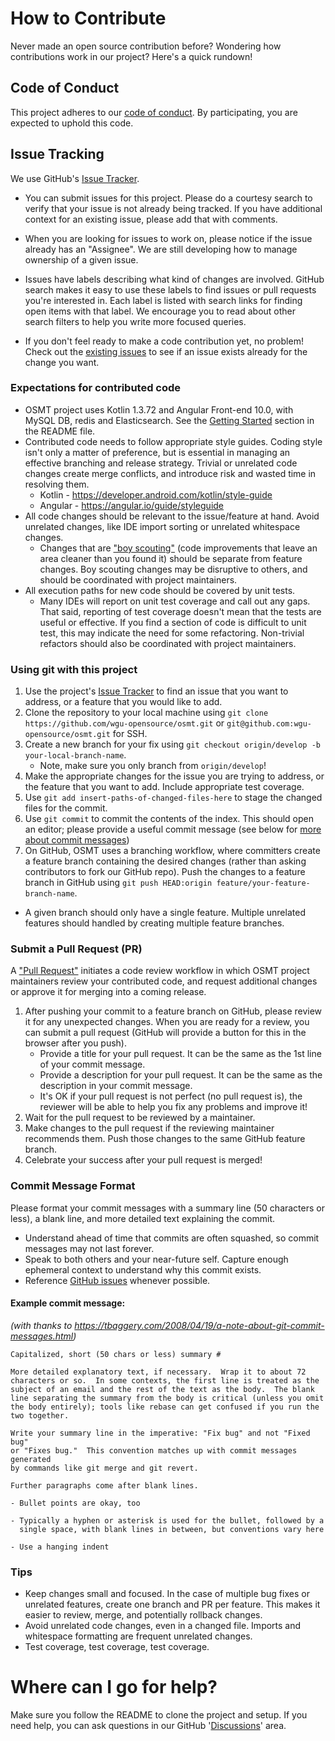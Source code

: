 # How to Contribute
Never made an open source contribution before? Wondering how contributions work in our project? Here's a quick rundown!

## Code of Conduct
This project adheres to our [code of conduct](CODE_OF_CONDUCT.md). By participating, you are expected to uphold this code.

## Issue Tracking
We use GitHub's [Issue Tracker](https://github.com/wgu-opensource/osmt/issues).
- You can submit issues for this project. Please do a courtesy search to verify that your issue is not already being tracked. If you have additional context for an existing issue, please add that with comments.
- When you are looking for issues to work on, please notice if the issue already has an "Assignee". We are still developing how to manage ownership of a given issue.
- Issues have labels describing what kind of changes are involved. GitHub search makes it easy to use these labels to find issues or pull requests you're interested in. Each label is listed with search links for finding open items with that label. We encourage you to read about other search filters to help you write more focused queries.

- If you don't feel ready to make a code contribution yet, no problem! Check out the [existing issues](https://github.com/wgu-opensource/osmt/issues) to see if an issue exists already for the change you want.

### Expectations for contributed code
- OSMT project uses Kotlin 1.3.72 and Angular Front-end 10.0, with MySQL DB, redis and Elasticsearch. See the [Getting Started](README.md#getting-started) section in the README file.
- Contributed code needs to follow appropriate style guides. Coding style isn't only a matter of preference, but is essential in managing an effective branching and release strategy. Trivial or unrelated code changes create merge conflicts, and introduce risk and wasted time in resolving them.
  - Kotlin - https://developer.android.com/kotlin/style-guide
  - Angular - https://angular.io/guide/styleguide
- All code changes should be relevant to the issue/feature at hand. Avoid unrelated changes, like IDE import sorting or unrelated whitespace changes.
  - Changes that are ["boy scouting"](https://headspring.com/2020/01/27/clean-code-conundrum/) (code improvements that leave an area cleaner than you found it) should be separate from feature changes. Boy scouting changes may be disruptive to others, and should be coordinated with project maintainers.
- All execution paths for new code should be covered by unit tests.
  - Many IDEs will report on unit test coverage and call out any gaps. That said, reporting of test coverage doesn't mean that the tests are useful or effective. If you find a section of code is difficult to unit test, this may indicate the need for some refactoring. Non-trivial refactors should also be coordinated with project maintainers.

### Using git with this project
1. Use the project's [Issue Tracker](https://github.com/wgu-opensource/osmt/issues) to find an issue that you want to address, or a feature that you would like to add.
2. Clone the repository to your local machine using `git clone https://github.com/wgu-opensource/osmt.git` or `git@github.com:wgu-opensource/osmt.git` for SSH.
3. Create a new branch for your fix using `git checkout origin/develop -b your-local-branch-name`.
   - Note, make sure you only branch from `origin/develop`!
4. Make the appropriate changes for the issue you are trying to address, or the feature that you want to add. Include appropriate test coverage.
5. Use `git add insert-paths-of-changed-files-here` to stage the changed files for the commit.
6. Use `git commit` to commit the contents of the index. This should open an editor; please provide a useful commit message (see below for [more about commit messages](#commit-message-format))
7. On GitHub, OSMT uses a branching workflow, where committers create a feature branch containing the desired changes (rather than asking contributors to fork our GitHub repo). Push the changes to a feature branch in GitHub using `git push HEAD:origin feature/your-feature-branch-name`.
  - A given branch should only have a single feature. Multiple unrelated features should handled by creating multiple feature branches.

### Submit a Pull Request (PR)
A ["Pull Request"](https://docs.github.com/en/github/collaborating-with-pull-requests/proposing-changes-to-your-work-with-pull-requests/about-pull-requests) initiates a code review workflow in which OSMT project maintainers review your contributed code, and request additional changes or approve it for merging into a coming release.
1. After pushing your commit to a feature branch on GitHub, please review it for any unexpected changes. When you are ready for a review, you can submit a pull request (GitHub will provide a button for this in the browser after you push).
   - Provide a title for your pull request. It can be the same as the 1st line of your commit message.
   - Provide a description for your pull request. It can be the same as the description in your commit message.
   - It's OK if your pull request is not perfect (no pull request is), the reviewer will be able to help you fix any problems and improve it!
2. Wait for the pull request to be reviewed by a maintainer.
3. Make changes to the pull request if the reviewing maintainer recommends them. Push those changes to the same GitHub feature branch.
4. Celebrate your success after your pull request is merged!

### Commit Message Format
Please format your commit messages with a summary line (50 characters or less), a blank line, and more detailed text explaining the commit.
- Understand ahead of time that commits are often squashed, so commit messages may not last forever.
- Speak to both others and your near-future self. Capture enough ephemeral context to understand why this commit exists.
- Reference [GitHub issues](https://guides.github.com/features/issues/) whenever possible.

#### Example commit message:
_(with thanks to https://tbaggery.com/2008/04/19/a-note-about-git-commit-messages.html)_
```
Capitalized, short (50 chars or less) summary #

More detailed explanatory text, if necessary.  Wrap it to about 72
characters or so.  In some contexts, the first line is treated as the
subject of an email and the rest of the text as the body.  The blank
line separating the summary from the body is critical (unless you omit
the body entirely); tools like rebase can get confused if you run the
two together.

Write your summary line in the imperative: "Fix bug" and not "Fixed bug"
or "Fixes bug."  This convention matches up with commit messages generated
by commands like git merge and git revert.

Further paragraphs come after blank lines.

- Bullet points are okay, too

- Typically a hyphen or asterisk is used for the bullet, followed by a
  single space, with blank lines in between, but conventions vary here

- Use a hanging indent
```

### Tips
- Keep changes small and focused. In the case of multiple bug fixes or unrelated features, create one branch and PR per feature. This makes it easier to review, merge, and potentially rollback changes.
- Avoid unrelated code changes, even in a changed file. Imports and whitespace formatting are frequent unrelated changes.
- Test coverage, test coverage, test coverage. 

# Where can I go for help?
Make sure you follow the README to clone the project and setup. If you need help, you can ask questions in our GitHub '[Discussions](https://github.com/wgu-opensource/osmt/discussions)' area.
